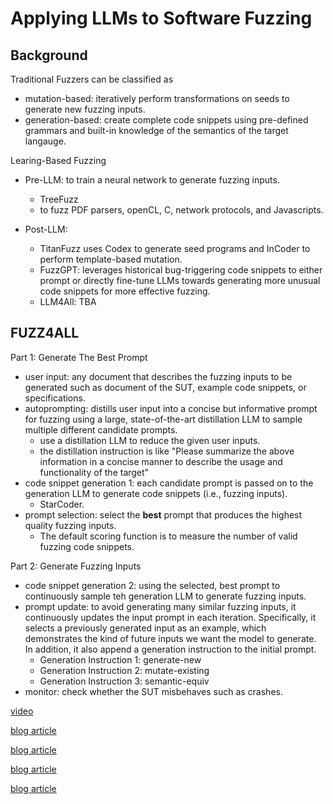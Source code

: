# Applying LLMs to Software Fuzzing

## Background

Traditional Fuzzers can be classified as

+ mutation-based: iteratively perform transformations on seeds to generate new fuzzing inputs. 
+ generation-based: create complete code snippets using pre-defined grammars and built-in knowledge of the semantics of the target langauge. 

Learing-Based Fuzzing

+ Pre-LLM: to train a neural network to generate fuzzing inputs. 
    + TreeFuzz
    + to fuzz PDF parsers, openCL, C, network protocols, and Javascripts. 

+ Post-LLM: 
    + TitanFuzz uses Codex to generate seed programs and InCoder to perform template-based mutation. 
    + FuzzGPT: leverages historical bug-triggering code snippets to either prompt or directly fine-tune LLMs towards generating more unusual code snippets for more effective fuzzing. 
    + LLM4All: TBA


## FUZZ4ALL

Part 1: Generate The Best Prompt
+ user input: any document that describes the fuzzing inputs to be generated such as document of the SUT, example code snippets, or specifications. 
+ autoprompting: distills user input into a concise but informative prompt for fuzzing using a large, state-of-the-art distillation LLM to sample multiple different candidate prompts. 
    + use a distillation LLM to reduce the given user inputs. 
    + the distillation instruction is like "Please summarize the above information in a concise manner to describe the usage and functionality of the target"
+ code snippet generation 1: each candidate prompt is passed on to the generation LLM to generate code snippets (i.e., fuzzing inputs).
    + StarCoder. 
+ prompt selection: select the **best** prompt that produces the highest quality fuzzing inputs. 
    + The default scoring function is to measure the number of valid fuzzing code snippets. 

Part 2: Generate Fuzzing Inputs
+ code snippet generation 2: using the selected, best prompt to continuously sample teh generation LLM to generate fuzzing inputs. 
+ prompt update: to avoid generating many similar fuzzing inputs, it continuously updates the input prompt in each iteration. Specifically, it selects a previously generated input as an example, which demonstrates the kind of future inputs we want the model to generate. In addition, it also append a generation instruction to the initial prompt. 
    + Generation Instruction 1: generate-new
    + Generation Instruction 2: mutate-existing
    + Generation Instruction 3: semantic-equiv
+ monitor: check whether the SUT misbehaves such as crashes. 










[video](https://www.youtube.com/watch?v=k9gt7MNXPDY)

[blog article](https://infiniteforest.org/LLMs+to+Write+Fuzzers)

[blog article](https://research.nccgroup.com/2023/02/09/security-code-review-with-chatgpt/)

[blog article](https://security.googleblog.com/2023/08/ai-powered-fuzzing-breaking-bug-hunting.html)

[blog article](https://www.csoonline.com/article/652029/code-intelligence-unveils-new-llm-powered-software-security-testing-solution.html)